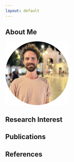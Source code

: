 ```yaml
---
layout: default
---
```


## About Me

<img class="profile-picture" src="portraitround.png" width="200">

## Research Interest

## Publications

## References

